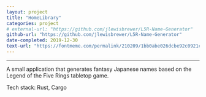 ```yaml
---
layout: project
title: "HomeLibrary"
categories: project
# external-url: "https://github.com/jlewisbrewer/L5R-Name-Generator"
github-url: "https://github.com/jlewisbrewer/L5R-Name-Generator"
date-completed: 2019-12-30
text-url: "https://fontmeme.com/permalink/210209/1bb0abe026dcbe92c0921cac6d631be8.png"
---
```


__________________________________________

A small application that generates fantasy Japanese names based on the Legend of the Five Rings tabletop game.

Tech stack: Rust, Cargo